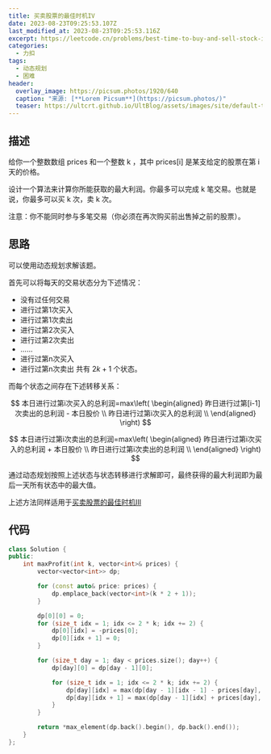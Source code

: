 ```yaml
---
title: 买卖股票的最佳时机IV
date: 2023-08-23T09:25:53.107Z
last_modified_at: 2023-08-23T09:25:53.116Z
excerpt: https://leetcode.cn/problems/best-time-to-buy-and-sell-stock-iv/description/
categories:
  - 力扣
tags:
  - 动态规划
  - 困难
header:
  overlay_image: https://picsum.photos/1920/640
  caption: "来源: [**Lorem Picsum**](https://picsum.photos/)"
  teaser: https://ultcrt.github.io/UltBlog/assets/images/site/default-teaser.png
---
```

## 描述

给你一个整数数组 prices 和一个整数 k ，其中 prices\[i] 是某支给定的股票在第 i 天的价格。

设计一个算法来计算你所能获取的最大利润。你最多可以完成 k 笔交易。也就是说，你最多可以买 k 次，卖 k 次。

注意：你不能同时参与多笔交易（你必须在再次购买前出售掉之前的股票）。

## 思路

可以使用动态规划求解该题。

首先可以将每天的交易状态分为下述情况：

* 没有过任何交易
* 进行过第1次买入
* 进行过第1次卖出
* 进行过第2次买入
* 进行过第2次卖出
* ......
* 进行过第n次买入
* 进行过第n次卖出
  共有 $2k+1$ 个状态。

而每个状态之间存在下述转移关系：

$$
本日进行过第i次买入的总利润=max\left( \begin{aligned} 昨日进行过第[i-1]次卖出的总利润 - 本日股价 \\ 昨日进行过第i次买入的总利润 \\ \end{aligned} \right)
$$

$$
本日进行过第i次卖出的总利润=max\left( \begin{aligned} 昨日进行过第i次买入的总利润 + 本日股价 \\ 昨日进行过第i次卖出的总利润 \\ \end{aligned} \right)
$$

通过动态规划按照上述状态与状态转移进行求解即可，最终获得的最大利润即为最后一天所有状态中的最大值。

上述方法同样适用于[买卖股票的最佳时机III](https://leetcode.cn/problems/best-time-to-buy-and-sell-stock-iii/?envType=study-plan-v2&envId=top-interview-150)

## 代码

```c++
class Solution {
public:
    int maxProfit(int k, vector<int>& prices) {
        vector<vector<int>> dp;

        for (const auto& price: prices) {
            dp.emplace_back(vector<int>(k * 2 + 1));
        }

        dp[0][0] = 0;
        for (size_t idx = 1; idx <= 2 * k; idx += 2) {
            dp[0][idx] = -prices[0];
            dp[0][idx + 1] = 0;
        }

        for (size_t day = 1; day < prices.size(); day++) {
            dp[day][0] = dp[day - 1][0];

            for (size_t idx = 1; idx <= 2 * k; idx += 2) {
                dp[day][idx] = max(dp[day - 1][idx - 1] - prices[day], dp[day - 1][idx]);
                dp[day][idx + 1] = max(dp[day - 1][idx] + prices[day], dp[day - 1][idx + 1]);
            }
        }

        return *max_element(dp.back().begin(), dp.back().end());
    }
};
```
